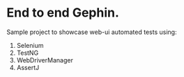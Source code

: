 # End to end Gephin.

Sample project to showcase web-ui automated tests using:

1. Selenium
2. TestNG
3. WebDriverManager
4. AssertJ